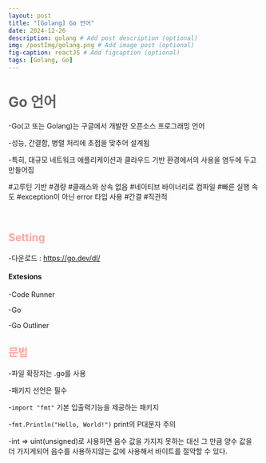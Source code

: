 ```yaml
---
layout: post
title: "[Golang] Go 언어"
date: 2024-12-26
description: golang # Add post description (optional)
img: /postImg/golang.png # Add image post (optional)
fig-caption: reactJS # Add figcaption (optional)
tags: [Golang, Go]
---
```

# <span style="color:#616161; font-weight:bold;">Go 언어</span></span>

-Go(고 또는 Golang)는 구글에서 개발한 오픈소스 프로그래밍 언어   

-성능, 간결함, 병렬 처리에 초점을 맞추어 설계됨   

-특히, 대규모 네트워크 애플리케이션과 클라우드 기반 환경에서의 사용을 염두에 두고 만들어짐   

#고루틴 기반 #경량 #클래스와 상속 없음 #네이티브 바이너리로 컴파일 #빠른 실행 속도 #exception이 아닌 error 타입 사용 #간결 #직관적   

<br />

## <span style="color:#ffa59c; font-weight:bold;">Setting</span>
-다운로드 : https://go.dev/dl/   

#### Extesions

-Code Runner   

-Go   

-Go Outliner   

## <span style="color:#ffa59c; font-weight:bold;">문법</span>

-파일 확장자는 .go를 사용  

-패키지 선언은 필수   

-`import "fmt"` 기본 입출력기능을 제공하는 패키지   

-`fmt.Println("Hello, World!")` print의 P대문자 주의   

-int => uint(unsigned)로 사용하면 음수 값을 가지지 못하는 대신 그 만큼 양수 값을 더 가지게되어 음수를 사용하지않는 값에 사용해서 바이트를 절약할 수 있다.   



